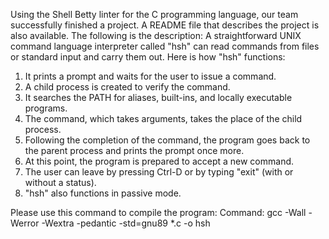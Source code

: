 Using the Shell Betty linter for the C programming language, our team successfully finished a project.
A README file that describes the project is also available. The following is the description:
A straightforward UNIX command language interpreter called "hsh" can read commands from files or standard input and carry them out.
Here is how "hsh" functions:

1. It prints a prompt and waits for the user to issue a command.
2. A child process is created to verify the command.
3. It searches the PATH for aliases, built-ins, and locally executable programs.
4. The command, which takes arguments, takes the place of the child process.
5. Following the completion of the command, the program goes back to the parent process and prints the prompt once more.
6. At this point, the program is prepared to accept a new command.
7. The user can leave by pressing Ctrl-D or by typing "exit" (with or without a status).
8. "hsh" also functions in passive mode.

Please use this command to compile the program:
Command: gcc -Wall -Werror -Wextra -pedantic -std=gnu89 *.c -o hsh
